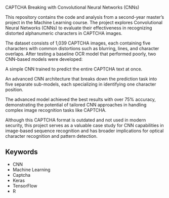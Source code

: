 CAPTCHA Breaking with Convolutional Neural Networks (CNNs)

This repository contains the code and analysis from a second-year master’s project in the Machine Learning course. The project explores Convolutional Neural Networks (CNNs) to evaluate their effectiveness in recognizing distorted alphanumeric characters in CAPTCHA images.

The dataset consists of 1,039 CAPTCHA images, each containing five characters with common distortions such as blurring, lines, and character overlaps. After testing a baseline OCR model that performed poorly, two CNN-based models were developed:

A simple CNN trained to predict the entire CAPTCHA text at once.

An advanced CNN architecture that breaks down the prediction task into five separate sub-models, each specializing in identifying one character position.

The advanced model achieved the best results with over 75% accuracy, demonstrating the potential of tailored CNN approaches in handling complex image recognition tasks like CAPTCHA.

Although this CAPTCHA format is outdated and not used in modern security, this project serves as a valuable case study for CNN capabilities in image-based sequence recognition and has broader implications for optical character recognition and pattern detection.

## Keywords
- CNN  
- Machine Learning  
- Captcha
- Keras
- TensorFlow  
- R

